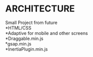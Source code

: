 # ARCHITECTURE        
Small Project from future      
*HTML/CSS        
*Adaptive for mobile and other screens         
*Draggable.min.js        
*gsap.min.js        
*InertiaPlugin.min.js        
